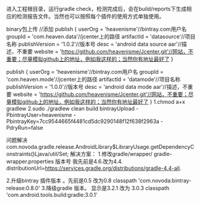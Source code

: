 进入工程根目录，运行gradle check，检测完成后，会在build/reports下生成相应的检测报告文件。当然也可以按照每个插件的使用方式单独使用。

binary包上传
//添加
publish {
    userOrg = 'heavenisme'//bintray.com用户名
    groupId = 'com.heaven.data'//jcenter上的路径
    artifactId = 'datasource'//项目名称
    publishVersion = '1.0.2'//版本号
    desc = 'android data source aar'//描述，不重要
    website = 'https://github.com/heavenisme/Jcenter.git'//网站，不重要；尽量模拟github上的地址，例如我这样的；当然你有地址最好了
}

publish {
    userOrg = 'heavenisme'//bintray.com用户名
    groupId = 'com.heaven.mode'//jcenter上的路径
    artifactId = 'datamode'//项目名称
    publishVersion = '1.0.0'//版本号
    desc = 'android data mode aar'//描述，不重要
    website = 'https://github.com/heavenisme/Jcenter.git'//网站，不重要；尽量模拟github上的地址，例如我这样的；当然你有地址最好了
}
1.chmod a+x gradlew
2.sudo ./gradlew clean build bintrayUpload -PbintrayUser=heavenisme -PbintrayKey=7cc9544665f4481cd5dc9290148f12f638f2963a -PdryRun=false

问题解决
com.novoda.gradle.release.AndroidLibrary$LibraryUsage.getDependencyConstraints()Ljava/util/Set;
解决方案：
1.修改gradle/wrapper/ gradle-wrapper.properties 版本号  我先前是4.6.改为4.4.  distributionUrl=https://services.gradle.org/distributions/gradle-4.4-all.

2.升级bintray 插件版本 。先前是0.5  改为0.8    classpath 'com.novoda:bintray-release:0.8.0'
3.降级gradle 版本。   显示是3.2.1 改为 3.0.3  classpath 'com.android.tools.build:gradle:3.0.1'
